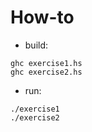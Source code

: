 # How-to

* build:
```
ghc exercise1.hs
ghc exercise2.hs
```
 
* run:
```
./exercise1
./exercise2
```
